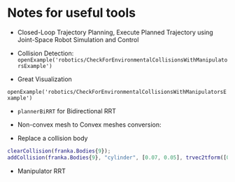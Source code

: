 # Notes for useful tools

* [Trajectory execution]:https://ww2.mathworks.cn/help/robotics/ug/plan-and-execute-collision-free-trajectory-kinova-gen3.html	"Trajectory execution"

  Closed-Loop Trajectory Planning, Execute Planned Trajectory using Joint-Space Robot Simulation and Control

* Collision Detection: `openExample('robotics/CheckForEnvironmentalCollisionsWithManipulatorsExample')`

* Great Visualization

`openExample('robotics/CheckForEnvironmentalCollisionsWithManipulatorsExample')`

* `plannerBiRRT` for Bidirectional RRT

* Non-convex mesh to Convex meshes conversion: 

  [link]:https://github.com/kmammou/v-hacd

* Replace a collision body

```matlab
clearCollision(franka.Bodies{9});
addCollision(franka.Bodies{9}, "cylinder", [0.07, 0.05], trvec2tform([0.0, 0, 0.025]));
```

* Manipulator RRT

[Manipulator RRT]: https://ww2.mathworks.cn/help/robotics/ug/pick-and-place-using-rrt-for-manipulators.html?searchHighlight=RRT&amp;s_tid=srchtitle
